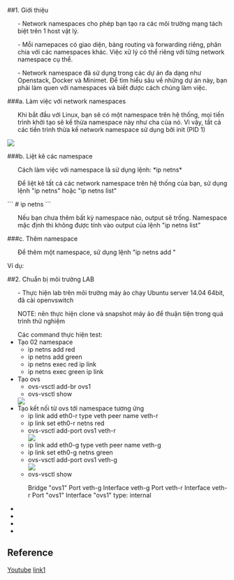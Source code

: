 ﻿##1. Giới thiệu
<ul> - Network namespaces cho phép bạn tạo ra các môi trường mạng tách biệt trên 1 host vật lý. </ul>
<ul> - Mỗi namepaces có giao diện, bảng routing và forwarding riêng, phân chia với các namespaces khác.
Việc xử lý có thể riêng với từng network namespace cụ thể. </ul>
<ul> - Network namespace đã sử dụng trong các dự án đa dạng như Openstack, Docker và Minimet. 
Để tìm hiểu sâu về những dự án này, bạn phải làm quen với namespaces và biết được cách chúng làm việc. </ul>

###a. Làm việc với network namespaces
<ul> Khi bắt đầu với Linux, bạn sẽ có một namespace trên hệ thống, mọi tiến trình khởi tạo sẽ kế thừa namespace này như cha của nó. Vì vậy, tất cả các tiền trình thừa kế network namespace sử dụng bởi init (PID 1)  </ul>

<img src="http://i0.wp.com/abregman.com/wp-content/uploads/2016/09/namespace_level1.jpg">

###b. Liệt kê các namespace
<ul> Cách làm việc với namespace là sử dụng lệnh: *ip netns* </ul>
<ul> Để liệt kê tất cả các network namespace trên hệ thống của bạn, sử dụng lệnh "ip netns" hoặc "ip netns list" </ul>
```
# ip netns
```
<ul> Nếu bạn chưa thêm bất kỳ namespace nào, output sẽ trống. Namespace mặc định thì không được tính vào output của lệnh "ip netns list" </ul>

###c. Thêm namespace
<ul> Để thêm một namespace, sử dụng lệnh "ip netns add <name>" </ul>

Ví dụ:

##2. Chuẩn bị môi trường LAB
<ul> - Thực hiện lab trên môi trường máy ảo chạy Ubuntu server 14.04 64bit, đã cài openvswitch </ul>
<ul> NOTE: nên thực hiện clone và snapshot máy ảo để thuận tiện trong quá trình thử nghiệm </ul>

<ul> Các command thực hiện test:
	<li> Tạo 02 namespace 
		<ul> 
			<li> ip netns add red </li>
			<li> ip netns add green </li>
			<li> ip netns exec red ip link </li>
			<li> ip netns exec green ip link </li>
		</ul>
	</li>
	<li> Tạo ovs 
		<ul> 
			<li> ovs-vsctl add-br ovs1 </li>
			<li> ovs-vsctl show </li>
		</ul>
	</li>
	<img src="http://prntscr.com/cxsl49">
	<li> Tạo kết nối từ ovs tới namespace tương ứng
		<ul> 
			<li> ip link add eth0-r type veth peer name veth-r </li>
			<li> ip link set eth0-r netns red </li>
			<li> ovs-vsctl add-port ovs1 veth-r </li>
			<img src="http://prntscr.com/cxslqp">
			<li> ip link add eth0-g type veth peer name veth-g </li>
			<li> ip link set eth0-g netns green </li>
			<li> ovs-vsctl add-port ovs1 veth-g </li>
			<img src="http://prntscr.com/cxsm1x">
			<li> ovs-vsctl show 
				<p>     Bridge "ovs1"
						Port veth-g
							Interface veth-g
						Port veth-r
							Interface veth-r
						Port "ovs1"
							Interface "ovs1"
								type: internal
				</p>
			</li>
		</ul>
	</li>
	<li> </li>
	<li> </li>
	<li> </li>
	<li> </li>
</ul>


## Reference
[Youtube](https://www.youtube.com/watch?v=_WgUwUf1d34)
[link1](http://abregman.com/2016/09/29/linux-network-namespace/)
